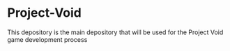 # Project-Void
This depository is the main depository that will be used for the Project Void game development process
